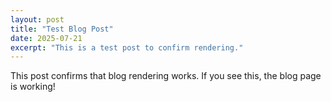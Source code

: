 ```yaml
---
layout: post
title: "Test Blog Post"
date: 2025-07-21
excerpt: "This is a test post to confirm rendering."
---
```


This post confirms that blog rendering works. If you see this, the blog page is working!
